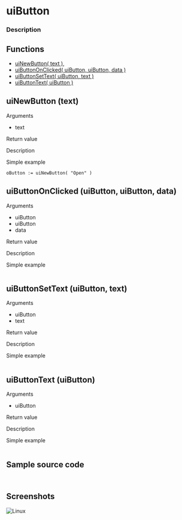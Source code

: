 # **uiButton**

### Description

## Functions
- [uiNewButton( text )](#uinewbutton-text),
- [uiButtonOnClicked( uiButton, uiButton, data )](#uibuttononclicked-uibutton-uibutton-data)
- [uiButtonSetText( uiButton, text )](#uibuttonsettext-uibutton-text)
- [uiButtonText( uiButton )](#uibuttontext-uibutton)

## uiNewButton (text)
Arguments
- text

Return value

Description

Simple example
```
oButton := uiNewButton( "Open" )
```
## uiButtonOnClicked (uiButton, uiButton, data)
Arguments
- uiButton
- uiButton
- data

Return value

Description

Simple example
```

```
## uiButtonSetText (uiButton, text)
Arguments
- uiButton
- text

Return value

Description

Simple example
```

```
## uiButtonText (uiButton)
Arguments
- uiButton

Return value

Description

Simple example
```

```
## Sample source code
```


```

## Screenshots
![Linux](../tutorial/uiButton_Linux.png "With family Linux Elementary desktop Pantheon, based on GNOME")

